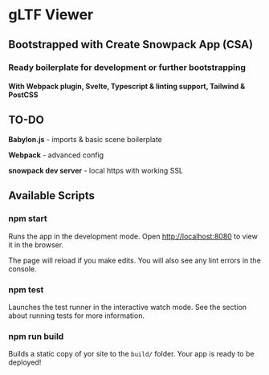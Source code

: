 # gLTF Viewer

## Bootstrapped with Create Snowpack App (CSA)

### Ready boilerplate for development or further bootstrapping

#### With Webpack plugin, Svelte, Typescript & linting support, Tailwind & PostCSS

## TO-DO

**Babylon.js** - imports & basic scene boilerplate

**Webpack** - advanced config

**snowpack dev server** - local https with working SSL

## Available Scripts

### npm start

Runs the app in the development mode.
Open <http://localhost:8080> to view it in the browser.

The page will reload if you make edits.
You will also see any lint errors in the console.

### npm test

Launches the test runner in the interactive watch mode.
See the section about running tests for more information.

### npm run build

Builds a static copy of yor site to the `build/` folder.
Your app is ready to be deployed!
